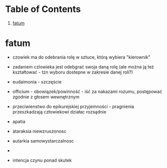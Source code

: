
# Table of Contents

1.  [fatum](#org92420fa)



<a id="org92420fa"></a>

# fatum

-   czowiek ma do odebrania rolę w sztuce, którą wybiera "kierownik"
-   zadaniem czlowieka jest odebgrać swoja daną rolę (ale można ją też kształtować - tzn wyboru dostepne w zakresie danej roli?)
-   eudaimonia - szczęście
-   officium - obowiązek/powinność - iść za nakazami rozumu, postępować zgodnie z głosem wewnętrznym
-   przeciwienstwo do epikurejskiej przyjemności - pragnienia przeszkadzają człowiekowi działac rozsądnie
-   apatia
-   ataraksia niewzruszonosc
-   autarkia samowystarczalnosc

-   


-   intencja czynu ponad skutek

